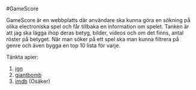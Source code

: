 #GameScore

GameScore är en webbplatts där användare ska kunna göra en sökning på olika electroniska spel och får tillbaka en information
om spelet. Tanken är att jag ska lägga ihop deras betyg, bilder, videos och om det finns, antal röster på betyget. När man söker
på ett spel ska man kunna filtrera på genre och även bygga en top 10 lista för varje. 

Tänkta apier:

1. [ign](http://se.ign.com/)
2. [giantbomb](http://www.giantbomb.com/)
3. [imdb](http://www.imdb.com/) (Osäker)
